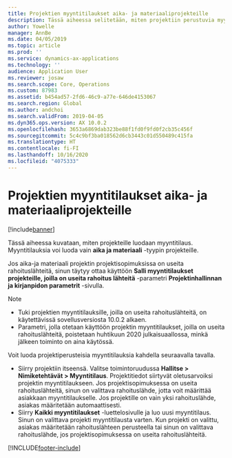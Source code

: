 ```yaml
---
title: Projektien myyntitilaukset aika- ja materiaaliprojekteille
description: Tässä aiheessa selitetään, miten projektiin perustuvia myyntitilauksia luodaan aika- ja materiaaliprojekteille.
author: Yowelle
manager: AnnBe
ms.date: 04/05/2019
ms.topic: article
ms.prod: ''
ms.service: dynamics-ax-applications
ms.technology: ''
audience: Application User
ms.reviewer: josaw
ms.search.scope: Core, Operations
ms.custom: 87983
ms.assetid: b454ad57-2fd6-46c9-a77e-646de4153067
ms.search.region: Global
ms.author: andchoi
ms.search.validFrom: 2019-04-05
ms.dyn365.ops.version: AX 10.0.2
ms.openlocfilehash: 3653a6869dab323be88f1fd0f9fd0f2cb35c456f
ms.sourcegitcommit: 5c4c9bf3ba018562d6cb3443c01d550489c415fa
ms.translationtype: HT
ms.contentlocale: fi-FI
ms.lasthandoff: 10/16/2020
ms.locfileid: "4075333"
---
```

# <a name="project-sales-orders-for-time-and-material-projects"></a>Projektien myyntitilaukset aika- ja materiaaliprojekteille

[!include[banner](../includes/banner.md)]

Tässä aiheessa kuvataan, miten projekteille luodaan myyntitilaus. Myyntitilauksia voi luoda vain **aika ja materiaali** -tyypin projekteille.

Jos aika-ja materiaali projektin projektisopimuksissa on useita rahoituslähteitä, sinun täytyy ottaa käyttöön **Salli myyntitilaukset projekteille, joilla on useita rahoitus lähteitä** -parametri **Projektinhallinnan ja kirjanpidon parametrit** -sivulla. 

> [!NOTE]
> - Tuki projektien myyntitilauksille, joilla on useita rahoituslähteitä, on käytettävissä sovellusversiosta 10.0.2 alkaen.
> - Parametri, jolla otetaan käyttöön projektin myyntitilaukset, joilla on useita rahoituslähteitä, poistetaan huhtikuun 2020 julkaisuaallossa, minkä jälkeen toiminto on aina käytössä.

Voit luoda projektiperusteisia myyntitilauksia kahdella seuraavalla tavalla.

- Siirry projektiin itseensä. Valitse toimintoruudussa **Hallitse > Nimiketehtävät > Myyntitilaus**. Projektitiedot siirtyvät oletusarvoiksi projektin myyntitilaukseen. Jos projektisopimuksessa on useita rahoituslähteitä, sinun on valittava rahoituslähde, jotta voit määrittää asiakkaan myyntitilaukselle. Jos projektille on vain yksi rahoituslähde, asiakas määritetään automaattisesti.
- Siirry **Kaikki myyntitilaukset** -luettelosivulle ja luo uusi myyntitilaus. Sinun on valittava projekti myyntitilausta varten. Kun projekti on valittu, asiakas määritetään rahoituslähteen perusteella tai sinun on valittava rahoituslähde, jos projektisopimuksessa on useita rahoituslähteitä.



[!INCLUDE[footer-include](../includes/footer-banner.md)]
